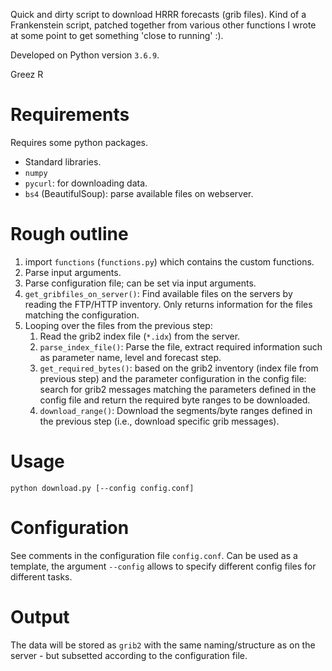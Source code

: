 

Quick and dirty script to download HRRR forecasts (grib files).
Kind of a Frankenstein script, patched together from various other
functions I wrote at some point to get something 'close to running' :).

Developed on Python version `3.6.9`.

Greez
R

# Requirements

Requires some python packages.

* Standard libraries.
* `numpy`
* `pycurl`: for downloading data.
* `bs4` (BeautifulSoup): parse available files on webserver.


# Rough outline

1. import `functions` (`functions.py`) which contains the custom functions.
2. Parse input arguments.
3. Parse configuration file; can be set via input arguments.
4. `get_gribfiles_on_server()`: Find available files on the servers by reading the FTP/HTTP inventory.
    Only returns information for the files matching the configuration.
5. Looping over the files from the previous step:
    1. Read the grib2 index file (`*.idx`) from the server.
    2. `parse_index_file()`: Parse the file, extract required information such
       as parameter name, level and forecast step.
    3. `get_required_bytes()`: based on the grib2 inventory (index file from previous
        step) and the parameter configuration in the config file: search for
        grib2 messages matching the parameters defined in the config file and return
        the required byte ranges to be downloaded.
    4. `download_range()`: Download the segments/byte ranges defined in the previous
        step (i.e., download specific grib messages).

# Usage

```
python download.py [--config config.conf]
```

# Configuration

See comments in the configuration file `config.conf`. Can be used as a template,
the argument `--config` allows to specify different config files for different
tasks.

# Output

The data will be stored as `grib2` with the same naming/structure as on the
server - but subsetted according to the configuration file. 

